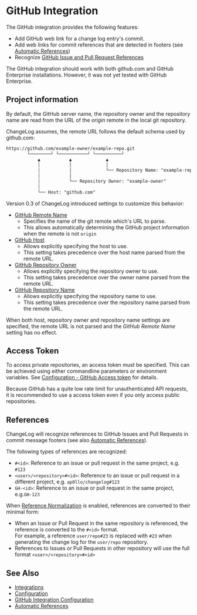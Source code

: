 # GitHub Integration

The GitHub integration provides the following features:

- Add GitHub web link for a change log entry's commit.
- Add web links for commit references that are detected in footers (see [Automatic References](../auto-references.md#commit-references))
- Recognize [GitHub Issue and Pull Request References](#references)

The GitHub integration should work with both github.com and GitHub Enterprise installations.
However, it was not yet tested with GitHub Enterprise.

## Project information

By default, the GitHub server name, the repository owner and the repository name are read from the URL of the *origin* remote in the local git repository.

ChangeLog assumes, the remote URL follows the default schema used by github.com:

```txt
https://github.com/example-owner/example-repo.git
        └────────┘ └───────────┘ └──────────┘
            ▲           ▲             ▲
            │           │             │
            │           │             └── Repository Name: "example-repo"
            │           │
            │           └── Repository Owner: "example-owner"
            │
            └── Host: "github.com"
```

Version 0.3 of ChangeLog introduced settings to customize this behavior:

- [GitHub Remote Name](../configuration/settings/github-integration.md#github-remote-name)
  - Specifies the name of the git remote which's URL to parse.
  - This allows automatically determining the GitHub project information when the remote is not `origin`
- [GitHub Host](../configuration/settings/github-integration.md#github-host)
  - Allows explicitly specifying the host to use.
  - This setting takes precedence over the host name parsed from the remote URL.
- [GitHub Repository Owner](../configuration/settings/github-integration.md#github-repository-owner)
  - Allows explicitly specifying the repository owner to use.
  - This setting takes precedence over the owner name parsed from the remote URL.
- [GitHub Repository Name](../configuration/settings/github-integration.md#github-repository-name)
  - Allows explicitly specifying the repository name to use.
  - This setting takes precedence over the repository name parsed from the remote URL.

When both host, repository owner and repository name settings are specified, the remote URL is not parsed and the *GitHub Remote Name* setting has no effect.

## Access Token

To access private repositories, an access token must be specified.
This can be achieved using either commandline parameters or environment variables. See [Configuration - GitHub Access token](../configuration/settings/github-integration.md#github-access-token) for details.

Because GitHub has a quite low rate limit for unauthenticated API requests, it is recommended to use a access token even if you only access public repositories.

## References

ChangeLog will recognize references to GitHub Issues and Pull Requests in commit message footers (see also [Automatic References](../auto-references.md)).

The following types of references are recognized:

- `#<id>`: Reference to an issue or pull request in the same project, e.g. `#123`
- `<user>/<repository>#<id>`: Reference to an issue or pull request in a different project, e.g. `ap0llo/changelog#123`
- `GH-<id>`: Reference to an issue or pull request in the same project, e.g.`GH-123`

When [Reference Normalization](../auto-references.md#normalization) is enabled, references are converted to their minimal form:

- When an Issue or Pull Request in the same repository is referenced, the reference is converted to the `#<id>` format. <br>
  For example, a reference `user/repo#23` is replaced with `#23` when generating the change log for the `user/repo` repository.
- References to Issues or Pull Requests in other repository will use the full format `<user>/<repository>#<id>`

## See Also

- [Integrations](../integrations.md)
- [Configuration](../configuration.md)
- [GitHub Integration Configuration](../configuration/settings/github-integration.md)
- [Automatic References](../auto-references.md)